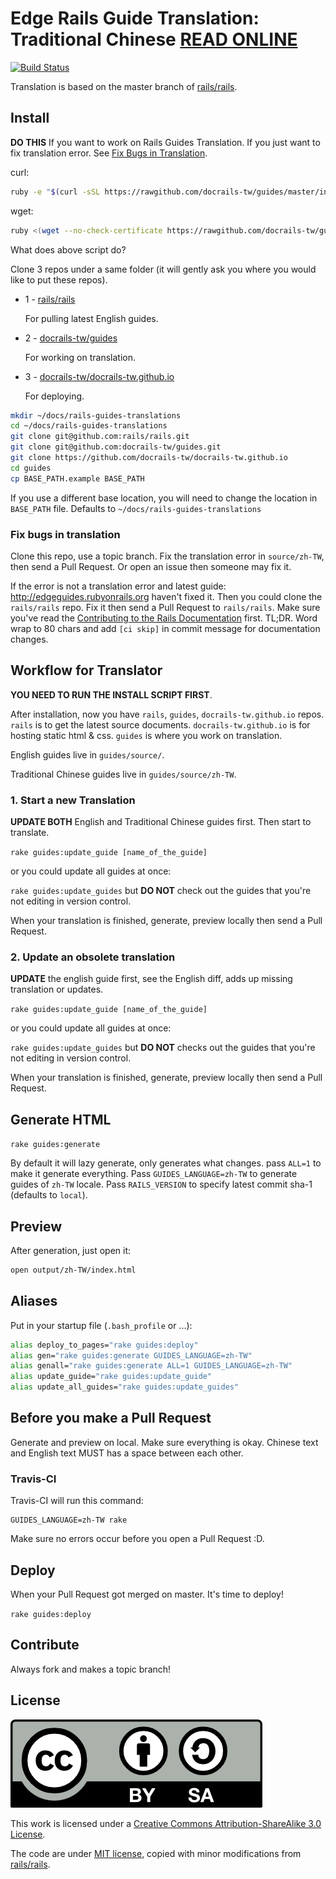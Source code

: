 # Edge Rails Guide Translation: Traditional Chinese [READ ONLINE](http://docrails-tw.github.io)

[![Build Status](https://travis-ci.org/docrails-tw/guides.svg?branch=master)](https://travis-ci.org/docrails-tw/guides)

Translation is based on the master branch of [rails/rails](https://github.com/rails/rails).

## Install

**DO THIS** If you want to work on Rails Guides Translation. If you just want to fix translation error. See [Fix Bugs in Translation](#fix-bugs-in-translation).

curl:

```sh
ruby -e "$(curl -sSL https://rawgithub.com/docrails-tw/guides/master/install.rb)"
```

wget:

```sh
ruby <(wget --no-check-certificate https://rawgithub.com/docrails-tw/guides/master/install.rb -O -)
```

What does above script do?

Clone 3 repos under a same folder (it will gently ask you where you would like to put these repos).

* 1 - [rails/rails][rails]

  For pulling latest English guides.

* 2 - [docrails-tw/guides](https://github.com/docrails-tw/guides)

  For working on translation.

* 3 - [docrails-tw/docrails-tw.github.io](https://github.com/docrails-tw/docrails-tw.github.io)

  For deploying.

```sh
mkdir ~/docs/rails-guides-translations
cd ~/docs/rails-guides-translations
git clone git@github.com:rails/rails.git
git clone git@github.com:docrails-tw/guides.git
git clone https://github.com/docrails-tw/docrails-tw.github.io
cd guides
cp BASE_PATH.example BASE_PATH
```

If you use a different base location, you will need to change the location in `BASE_PATH` file. Defaults to `~/docs/rails-guides-translations`

### Fix bugs in translation

Clone this repo, use a topic branch. Fix the translation error in `source/zh-TW`, then send a Pull Request. Or open an issue then someone may fix it.

If the error is not a translation error and latest guide: http://edgeguides.rubyonrails.org haven't fixed it. Then you could clone the `rails/rails` repo. Fix it then send a Pull Request to `rails/rails`. Make sure you've read the [Contributing to the Rails Documentation](http://edgeguides.rubyonrails.org/contributing_to_ruby_on_rails.html#contributing-to-the-rails-documentation) first. TL;DR. Word wrap to 80 chars and add `[ci skip]` in commit message for documentation changes.

## Workflow for Translator

**YOU NEED TO RUN THE INSTALL SCRIPT FIRST**.

After installation, now you have `rails`, `guides`, `docrails-tw.github.io` repos. `rails` is to get the latest source documents. `docrails-tw.github.io` is for hosting static html & css. `guides` is where you work on translation.

English guides live in `guides/source/`.

Traditional Chinese guides live in `guides/source/zh-TW`.

### 1. Start a new Translation

**UPDATE BOTH** English and Traditional Chinese guides first. Then start to translate.

`rake guides:update_guide [name_of_the_guide]`

or you could update all guides at once:

`rake guides:update_guides` but **DO NOT** check out the guides that you're not editing in version control.

When your translation is finished, generate, preview locally then send a Pull Request.

### 2. Update an obsolete translation

**UPDATE** the english guide first, see the English diff, adds up missing translation or updates.

`rake guides:update_guide [name_of_the_guide]`

or you could update all guides at once:

`rake guides:update_guides` but **DO NOT** checks out the guides that you're not editing in version control.

When your translation is finished, generate, preview locally then send a Pull Request.

## Generate HTML

`rake guides:generate`

By default it will lazy generate, only generates what changes. pass `ALL=1` to make it generate everything. Pass `GUIDES_LANGUAGE=zh-TW` to generate guides of `zh-TW` locale. Pass `RAILS_VERSION` to specify latest commit sha-1 (defaults to `local`).

## Preview

After generation, just open it:

```sh
open output/zh-TW/index.html
```

## Aliases

Put in your startup file (`.bash_profile` or ...):

```bash
alias deploy_to_pages="rake guides:deploy"
alias gen="rake guides:generate GUIDES_LANGUAGE=zh-TW"
alias genall="rake guides:generate ALL=1 GUIDES_LANGUAGE=zh-TW"
alias update_guide="rake guides:update_guide"
alias update_all_guides="rake guides:update_guides"
```

## Before you make a Pull Request

Generate and preview on local. Make sure everything is okay. Chinese text and English text MUST has a space between each other.

### Travis-CI

Travis-CI will run this command:

```
GUIDES_LANGUAGE=zh-TW rake
```

Make sure no errors occur before you open a Pull Request :D.

## Deploy

When your Pull Request got merged on master. It's time to deploy!

`rake guides:deploy`

## Contribute

Always fork and makes a topic branch!

## License

![CC-BY-SA](CC-BY-SA.png)

This work is licensed under a [Creative Commons Attribution-ShareAlike 3.0 License](http://creativecommons.org/licenses/by-sa/3.0/).

The code are under [MIT license](http://opensource.org/licenses/MIT), copied with minor modifications from [rails/rails][rails].

[rails]: https://github.com/rails/rails
